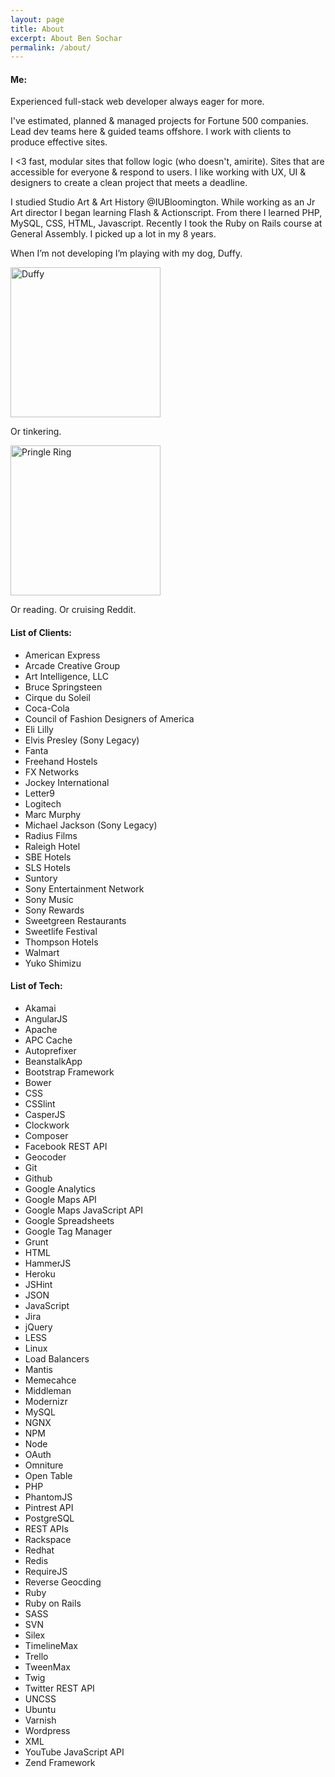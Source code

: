 ```yaml
---
layout: page
title: About
excerpt: About Ben Sochar
permalink: /about/
---
```

#### Me:
Experienced full-stack web developer always eager for more.

I've estimated, planned & managed projects for Fortune 500 companies. Lead dev teams here & guided teams offshore. I work  with clients to produce effective sites.

I <3 fast, modular sites that follow logic (who doesn't, amirite). Sites that are accessible for everyone & respond to users. I like working with UX, UI & designers to create a clean  project that meets a deadline.

I studied Studio Art & Art History @IUBloomington. While working as an Jr Art director I began learning Flash & Actionscript. From there I learned PHP, MySQL, CSS, HTML, Javascript. Recently I took the Ruby on Rails course at General Assembly. I picked up a lot in my 8 years.

When I’m not developing I’m playing with my dog, Duffy.

<img src="https://scontent-lga3-1.cdninstagram.com/t51.2885-15/e15/1527615_287040431460242_1948570481_n.jpg" alt="Duffy" width="240" height="240">

Or tinkering.

<img src="https://scontent-lga3-1.cdninstagram.com/t51.2885-15/e15/1208182_231420653693485_901595060_n.jpg" alt="Pringle Ring" width="240" height="240">

Or reading. Or cruising Reddit.

#### List of Clients:

* American Express
* Arcade Creative Group
* Art Intelligence, LLC
* Bruce Springsteen
* Cirque du Soleil
* Coca-Cola
* Council of Fashion Designers of America
* Eli Lilly
* Elvis Presley (Sony Legacy)
* Fanta
* Freehand Hostels
* FX Networks
* Jockey International
* Letter9
* Logitech
* Marc Murphy
* Michael Jackson (Sony Legacy)
* Radius Films
* Raleigh Hotel
* SBE Hotels
* SLS Hotels
* Suntory
* Sony Entertainment Network
* Sony Music
* Sony Rewards
* Sweetgreen Restaurants
* Sweetlife Festival
* Thompson Hotels
* Walmart
* Yuko Shimizu

#### List of Tech:

* Akamai
* AngularJS
* Apache
* APC Cache
* Autoprefixer
* BeanstalkApp
* Bootstrap Framework
* Bower
* CSS
* CSSlint
* CasperJS
* Clockwork
* Composer
* Facebook REST API
* Geocoder
* Git
* Github
* Google Analytics
* Google Maps API
* Google Maps JavaScript API
* Google Spreadsheets
* Google Tag Manager
* Grunt
* HTML
* HammerJS
* Heroku
* JSHint
* JSON
* JavaScript
* Jira
* jQuery
* LESS
* Linux
* Load Balancers
* Mantis
* Memecahce
* Middleman
* Modernizr
* MySQL
* NGNX
* NPM
* Node
* OAuth
* Omniture
* Open Table
* PHP
* PhantomJS
* Pintrest API
* PostgreSQL
* REST APIs
* Rackspace
* Redhat
* Redis
* RequireJS
* Reverse Geocding
* Ruby
* Ruby on Rails
* SASS
* SVN
* Silex
* TimelineMax
* Trello
* TweenMax
* Twig
* Twitter REST API
* UNCSS
* Ubuntu
* Varnish
* Wordpress
* XML
* YouTube JavaScript API
* Zend Framework
